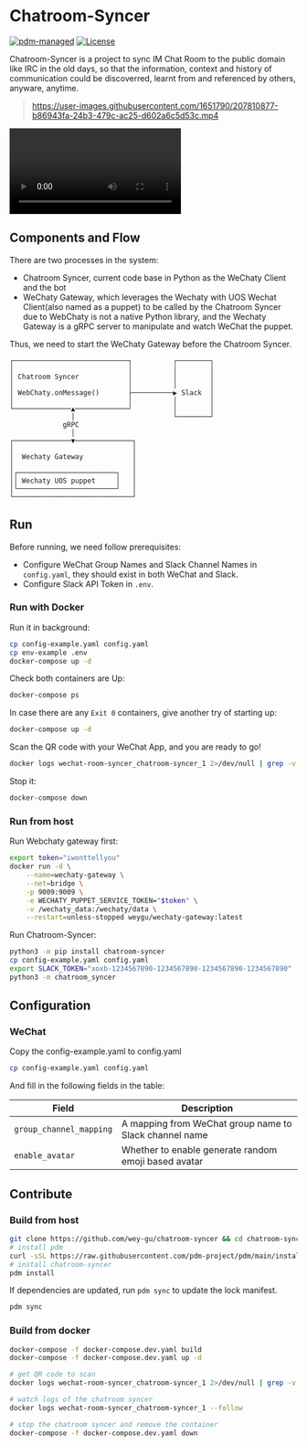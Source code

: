 # Chatroom-Syncer

[![pdm-managed](https://img.shields.io/badge/pdm-managed-blueviolet)](https://pdm.fming.dev) [![License](https://img.shields.io/badge/License-Apache_2.0-blue.svg)](LICENSE)

Chatroom-Syncer is a project to sync IM Chat Room to the public domain like IRC in the old days, so that the information, context and history of communication could be discoverred, learnt from and referenced by others, anyware, anytime.

> https://user-images.githubusercontent.com/1651790/207810877-b86943fa-24b3-479c-ac25-d602a6c5d53c.mp4

<video controls autoplay>
  <source src="https://user-images.githubusercontent.com/1651790/207810877-b86943fa-24b3-479c-ac25-d602a6c5d53c.mp4" type="video/mp4">
</video>

## Components and Flow

There are two processes in the system:
- Chatroom Syncer, current code base in Python as the WeChaty Client and the bot
- WeChaty Gateway, which leverages the Wechaty with UOS Wechat Client(also named as a puppet) to be called by the Chatroom Syncer due to WebChaty is not a native Python library, and the Wechaty Gateway is a gRPC server to manipulate and watch WeChat the puppet.

Thus, we need to start the WeChaty Gateway before the Chatroom Syncer.

```asciiarm
┌────────────────────────────┐          ┌────────┐
│                            │          │        │
│ Chatroom Syncer            │          │        │
│                            │          │        │
│ WebChaty.onMessage()       ├──────────▶ Slack  │
│                            │          │        │
└──────────────▲─────────────┘          │        │
               │                        └────────┘
             gRPC
               │
┌──────────────▼──────────────┐
│                             │
│  Wechaty Gateway            │
│                             │
│┌────────────────────────┐   │
││ Wechaty UOS puppet     │   │
│└────────────────────────┘   │
└─────────────────────────────┘
```

## Run

Before running, we need follow prerequisites:

- Configure WeChat Group Names and Slack Channel Names in `config.yaml`, they should exist in both WeChat and Slack.
- Configure Slack API Token in `.env`.

### Run with Docker

Run it in background:

```bash
cp config-example.yaml config.yaml
cp env-example .env
docker-compose up -d
```

Check both containers are Up:

```bash
docker-compose ps
```

In case there are any `Exit 0` containers, give another try of starting up:

```bash
docker-compose up -d
```

Scan the QR code with your WeChat App, and you are ready to go!

```bash
docker logs wechat-room-syncer_chatroom-syncer_1 2>/dev/null | grep -v Wechaty
```

Stop it:

```bash
docker-compose down
```

### Run from host

Run Webchaty gateway first:

```bash
export token="iwonttellyou"
docker run -d \
    --name=wechaty-gateway \
    --net=bridge \
    -p 9009:9009 \
    -e WECHATY_PUPPET_SERVICE_TOKEN="$token" \
    -v /wechaty_data:/wechaty/data \
    --restart=unless-stopped weygu/wechaty-gateway:latest
```

Run Chatroom-Syncer:

```bash
python3 -m pip install chatroom-syncer
cp config-example.yaml config.yaml
export SLACK_TOKEN="xoxb-1234567890-1234567890-1234567890-1234567890"
python3 -m chatroom_syncer
```

## Configuration

### WeChat

Copy the config-example.yaml to config.yaml

```bash
cp config-example.yaml config.yaml
```

And fill in the following fields in the table:

| Field | Description |
| ----  | ----------- |
| `group_channel_mapping` | A mapping from WeChat group name to Slack channel name |
| `enable_avatar`         | Whether to enable generate random emoji based avatar   |


## Contribute

### Build from host

```bash
git clone https://github.com/wey-gu/chatroom-syncer && cd chatroom-syncer
# install pdm
curl -sSL https://raw.githubusercontent.com/pdm-project/pdm/main/install-pdm.py | python3 -
# install chatroom-syncer
pdm install
```

If dependencies are updated, run `pdm sync` to update the lock manifest.

```bash
pdm sync
```

### Build from docker

```bash
docker-compose -f docker-compose.dev.yaml build
docker-compose -f docker-compose.dev.yaml up -d

# get QR code to scan
docker logs wechat-room-syncer_chatroom-syncer_1 2>/dev/null | grep -v Wechaty

# watch logs of the chatroom syncer
docker logs wechat-room-syncer_chatroom-syncer_1 --follow

# stop the chatroom syncer and remove the container
docker-compose -f docker-compose.dev.yaml down
```
